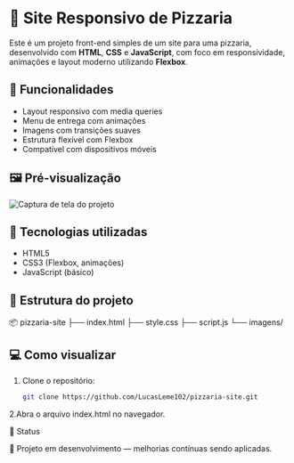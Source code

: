 # 🍕 Site Responsivo de Pizzaria

Este é um projeto front-end simples de um site para uma pizzaria, desenvolvido com **HTML**, **CSS** e **JavaScript**, com foco em responsividade, animações e layout moderno utilizando **Flexbox**.

## 🔧 Funcionalidades

- Layout responsivo com media queries
- Menu de entrega com animações
- Imagens com transições suaves
- Estrutura flexível com Flexbox
- Compatível com dispositivos móveis

## 🖼️ Pré-visualização

![Captura de tela do projeto](./imagens/captura.png) <!-- Substitua com o caminho correto ou link externo -->

## 🚀 Tecnologias utilizadas

- HTML5
- CSS3 (Flexbox, animações)
- JavaScript (básico)

## 📁 Estrutura do projeto

📦 pizzaria-site
├── index.html
├── style.css
├── script.js
└── imagens/

## 💻 Como visualizar

1. Clone o repositório:
   ```bash
   git clone https://github.com/LucasLeme102/pizzaria-site.git
2.Abra o arquivo index.html no navegador.


📌 Status

🚧 Projeto em desenvolvimento — melhorias contínuas sendo aplicadas.

